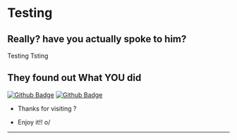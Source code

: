 # Testing
 

## Really? have you actually spoke to him?

Testing
Tsting
 

## They found out What YOU did

[![Github Badge](https://img.shields.io/badge/I%20think-She%20knows-red)](https://www.google.com) [![Github Badge](https://img.shields.io/badge/That%20pretencious-little%20secret-red)](https://www.google.com)


- Thanks for visiting ?

- Enjoy it!! o/

----------------------------------------------------------------------------------
